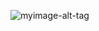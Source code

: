 ![myimage-alt-tag](https://user-images.githubusercontent.com/33335391/148138306-682dd1e0-e1b8-4c20-9eb8-c34bdec3409e.jpeg)
